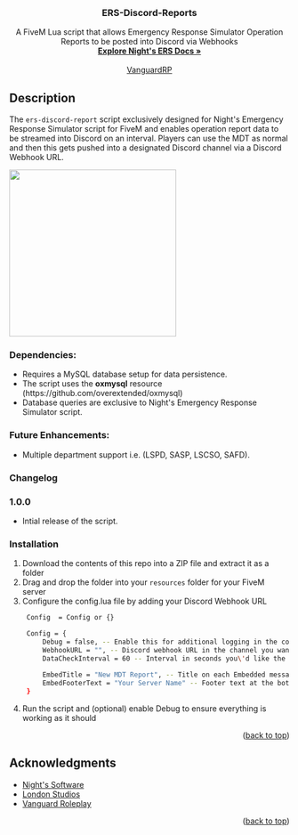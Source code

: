 <a id="readme-top"></a>


<!-- PROJECT LOGO -->
<br />
<div align="center">

<h3 align="center">ERS-Discord-Reports</h3>

  <p align="center">
    A FiveM Lua script that allows Emergency Response Simulator Operation Reports to be posted into Discord via Webhooks
    <br />
    <a href="https://docs.nights-software.com/resources/ers/"><strong>Explore Night's ERS Docs »</strong></a>
    <br />
    <br />
    <a href="https://discord.gg/vgrdrp">VanguardRP</a>
  </p>
</div>


## Description

<p>The <code>ers-discord-report</code> script exclusively designed for Night's Emergency Response Simulator script for FiveM and enables operation report data to be streamed into Discord on an interval. Players can use the MDT as normal and then this gets pushed into a designated Discord channel via a Discord Webhook URL.</p>

<img style="width: 300px; height: auto;" src="https://i.imgur.com/kDv1TB0.png"/>

<h3>Dependencies:</h3>
<ul>
  <li>Requires a MySQL database setup for data persistence.</li>
  <li>The script uses the <b>oxmysql</b> resource (https://github.com/overextended/oxmysql)
  <li>Database queries are exclusive to Night's Emergency Response Simulator script.</li>
</ul>

<h3>Future Enhancements:</h3>
<ul>
  <li>Multiple department support i.e. (LSPD, SASP, LSCSO, SAFD).</li>
</ul>

### Changelog

<h3>1.0.0</h3>
<ul>
  <li>Intial release of the script.</li>
</ul>

### Installation

1. Download the contents of this repo into a ZIP file and extract it as a folder
2. Drag and drop the folder into your `resources` folder for your FiveM server
3. Configure the config.lua file by adding your Discord Webhook URL
   ```sh
    Config  = Config or {}

    Config = {
        Debug = false, -- Enable this for additional logging in the console
        WebhookURL = "", -- Discord webhook URL in the channel you want the data posted to
        DataCheckInterval = 60 -- Interval in seconds you\'d like the script to check for new records (recommend every minute at a minimum)
        
        EmbedTitle = "New MDT Report", -- Title on each Embedded message
        EmbedFooterText = "Your Server Name" -- Footer text at the bottom of each message
    }
   ```
4. Run the script and (optional) enable Debug to ensure everything is working as it should

<p align="right">(<a href="#readme-top">back to top</a>)</p>

<!-- ACKNOWLEDGMENTS -->
## Acknowledgments

* [Night's Software](https://store.nights-software.com/)
* [London Studios](https://store.londonstudios.net/)
* [Vanguard Roleplay](https://discord.gg/vgrdrp)

<p align="right">(<a href="#readme-top">back to top</a>)</p>
